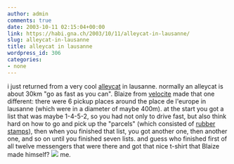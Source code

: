 ```yaml
---
author: admin
comments: true
date: 2003-10-11 02:15:04+00:00
link: https://habi.gna.ch/2003/10/11/alleycat-in-lausanne/
slug: alleycat-in-lausanne
title: alleycat in lausanne
wordpress_id: 306
categories:
- none
---
```


i just returned from a very cool [alleycat](http://www.google.com/search?hl=de&ie=UTF-8&oe=UTF-8&q=alleycat+messenger+race&btnG=Google+Suche&lr=) in lausanne. normally an alleycat is about 30km "go as fast as you can".
Blaize from [velocite](http://velocite.ch/) made that one different: there were 6 pickup places around the place de l'europe in lausanne (which were in a diameter of maybe 400m). at the start you got a list that was maybe 1-4-5-2, so you had not only to drive fast, but also think hard on how to go and pick up the "parcels" (which consisted of [rubber stamps](http://dict.leo.org/?p=tLMk.&search=stempel)), then when you finished that list, you got another one, then another one, and so on until you finished seven lists.
and guess who finished first of all twelve messengers that were there and got that nice t-shirt that Blaize made himself?
[![](https://habi.gna.ch/blog/images/alleycatlausanne-tm.jpg)](https://habi.gna.ch/blog/images/alleycatlausanne.jpg)
me.
